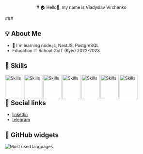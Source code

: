 
<p align="center"># 🏠 Hello👋, my name is Vladyslav Virchenko</p>
### 



## 💡 About Me

- 📖 I`m learning node.js, NestJS, PostgreSQL
- Education IT School GoIT (Kyiv) 2022-2023


## 🔨 Skills
 
<img src="https://cdn.jsdelivr.net/gh/devicons/devicon/icons/nodejs/nodejs-original.svg" alt="Skills" align="left" width="60" height="80"/>  
<img src="https://cdn.jsdelivr.net/gh/devicons/devicon/icons/nestjs/nestjs-plain.svg" alt="Skills" align="left" width="60" height="80"/>  
<img src="https://cdn.jsdelivr.net/gh/devicons/devicon/icons/postgresql/postgresql-original.svg" alt="Skills" align="left" width="60" height="80"/>  
<img src="https://cdn.jsdelivr.net/gh/devicons/devicon/icons/jest/jest-plain.svg" alt="Skills" align="left" width="60" height="80"/>  
<img src="https://cdn.jsdelivr.net/gh/devicons/devicon/icons/github/github-original.svg" alt="Skills" align="left" width="60" height="80"/>  
<img src="https://cdn.jsdelivr.net/gh/devicons/devicon/icons/trello/trello-plain.svg" alt="Skills" align="left" width="60" height="80"/>  
<img src="https://cdn.jsdelivr.net/gh/devicons/devicon/icons/vscode/vscode-original.svg" alt="Skills" align="left" width="60" height="80"/> 

<br><br><br>

## 📰 Social links
 - [linkedin](https://www.linkedin.com/in/vlad-virchenko/)
 - [telegram](https://t.me/virchenko_vlad)


## 👾 GitHub widgets
 <img src="https://github-readme-stats.vercel.app/api/top-langs?username=innekto&show_icons=true&locale=en&layout=compact" alt="Most used languages"/>


